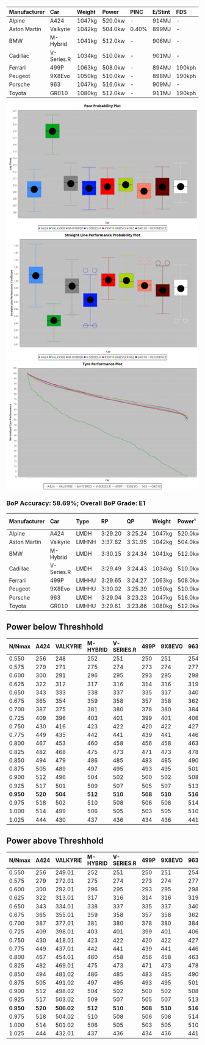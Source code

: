 | Manufacturer | Car        | Weight | Power   | PINC    | E/Stint | FDS     |
|:-|:-|:-|:-|:-|:-|:-|
| Alpine       | A424       | 1047kg | 520.0kw |    -    | 914MJ   |    -    |
| Aston Martin | Valkyrie   | 1042kg | 504.0kw | 0.40%   | 899MJ   |    -    |
| BMW          | M-Hybrid   | 1041kg | 512.0kw |    -    | 906MJ   |    -    |
| Cadillac     | V-Series.R | 1034kg | 510.0kw |    -    | 901MJ   |    -    |
| Ferrari      | 499P       | 1063kg | 508.0kw |    -    | 894MJ   | 190kph  |
| Peugeot      | 9X8Evo     | 1050kg | 510.0kw |    -    | 898MJ   | 190kph  |
| Porsche      | 963        | 1047kg | 516.0kw |    -    | 909MJ   |    -    |
| Toyota       | GR010      | 1080kg | 512.0kw |    -    | 911MJ   | 190kph  |

![PACECHART](./IMG/CUSTOM.png)
![STRAIGHTLINEPERFORMANCECHART](./IMG/CUSTOM_sp.png)
![TYREPERFORMANCECHART](./IMG/CUSTOM_tw.png)

### BoP Accuracy: 58.69%; Overall BoP Grade: E1
| Manufacturer | Car        | Type  | RP      | QP      | Weight | Power¹  | Threshhold | PINC    | Power²   | E/Stint | AVG Vmax  | FDS     | RDLC | L/Stint | BOP-Grade | Model Accuracy | Model Points | Match%  | SimDiff |
|:-|:-|:-|:-|:-|:-|:-|:-|:-|:-|:-|:-|:-|:-|:-|:-|:-|:-|:-|:-|
| Alpine       | A424       | LMDH  | 3:29.20 | 3:25.24 | 1047kg | 520.0kw | 210.0kph   |    -    | 520.00kw |  914MJ  | 337.73kph |    -    | 1.00 | 12      | -D1       | 99.49%         | 1360         | 67.77%  | -0.81   |
| Aston Martin | Valkyrie   | LMHNH | 3:37.82 | 3:31.95 | 1042kg | 504.0kw | 250.0kph   | 0.40%   | 506.00kw |  899MJ  | 324.10kph |    -    | 1.03 | 12      | +Ω2       | 100.00%        | 312          | -61.01% | #       |
| BMW          | M-Hybrid   | LMDH  | 3:30.15 | 3:24.34 | 1041kg | 512.0kw | 210.0kph   |    -    | 512.00kw |  906MJ  | 335.14kph |    -    | 1.01 | 12      | -A2       | 98.62%         | 2363         | 91.42%  | -0.27   |
| Cadillac     | V-Series.R | LMDH  | 3:29.49 | 3:24.43 | 1034kg | 510.0kw | 210.0kph   |    -    | 510.00kw |  901MJ  | 330.43kph |    -    | 1.03 | 12      | -C1       | 98.50%         | 4201         | 75.26%  | +0.44   |
| Ferrari      | 499P       | LMHHU | 3:29.65 | 3:24.27 | 1063kg | 508.0kw | 210.0kph   |    -    | 508.00kw |  894MJ  | 333.88kph | 190kph  | 1.03 | 12      | -C1       | 100.00%        | 4441         | 75.62%  | +0.46   |
| Peugeot      | 9X8Evo     | LMHHU | 3:30.02 | 3:25.39 | 1050kg | 510.0kw | 210.0kph   |    -    | 510.00kw |  898MJ  | 335.46kph | 190kph  | 1.00 | 12      | -B2       | 100.00%        | 808          | 81.50%  | +0.62   |
| Porsche      | 963        | LMDH  | 3:29.04 | 3:23.23 | 1047kg | 516.0kw | 210.0kph   |    -    | 516.00kw |  909MJ  | 334.17kph |    -    | 1.01 | 12      | -D2       | 99.87%         | 12613        | 61.99%  | +0.58   |
| Toyota       | GR010      | LMHHU | 3:29.61 | 3:23.86 | 1080kg | 512.0kw | 210.0kph   |    -    | 512.00kw |  911MJ  | 330.16kph | 190kph  | 1.01 | 12      | -C1       | 99.73%         | 2956         | 77.01%  | +0.61   |

## Power below Threshhold
| N/Nmax    | A424    | VALKYRIE | M-HYBRID | V-SERIES.R | 499P    | 9X8EVO  | 963     | GR010   |
|:-|:-|:-|:-|:-|:-|:-|:-|:-|
|  0.550    |  256    |  248     |  252     |  251       |  250    |  251    |  254    |  252    |
|  0.575    |  279    |  271     |  275     |  274       |  273    |  274    |  277    |  275    |
|  0.600    |  300    |  291     |  296     |  295       |  293    |  295    |  298    |  296    |
|  0.625    |  322    |  312     |  317     |  316       |  314    |  316    |  319    |  317    |
|  0.650    |  343    |  333     |  338     |  337       |  335    |  337    |  340    |  338    |
|  0.675    |  365    |  354     |  359     |  358       |  357    |  358    |  362    |  359    |
|  0.700    |  387    |  375     |  381     |  380       |  378    |  380    |  384    |  381    |
|  0.725    |  409    |  396     |  403     |  401       |  399    |  401    |  406    |  403    |
|  0.750    |  430    |  416     |  423     |  422       |  420    |  422    |  427    |  423    |
|  0.775    |  449    |  435     |  442     |  441       |  439    |  441    |  446    |  442    |
|  0.800    |  467    |  453     |  460     |  458       |  456    |  458    |  463    |  460    |
|  0.825    |  482    |  468     |  475     |  473       |  471    |  473    |  478    |  475    |
|  0.850    |  494    |  479     |  486     |  485       |  483    |  485    |  490    |  486    |
|  0.875    |  505    |  489     |  497     |  495       |  493    |  495    |  501    |  497    |
|  0.900    |  512    |  496     |  504     |  502       |  500    |  502    |  508    |  504    |
|  0.925    |  517    |  501     |  509     |  507       |  505    |  507    |  513    |  509    |
| **0.950** | **520** | **504**  | **512**  | **510**    | **508** | **510** | **516** | **512** |
|  0.975    |  518    |  502     |  510     |  508       |  506    |  508    |  514    |  510    |
|  1.000    |  514    |  499     |  506     |  505       |  503    |  505    |  510    |  506    |
|  1.025    |  444    |  430     |  437     |  436       |  434    |  436    |  441    |  437    |

## Power above Threshhold
| N/Nmax    | A424    | VALKYRIE   | M-HYBRID | V-SERIES.R | 499P    | 9X8EVO  | 963     | GR010   |
|:-|:-|:-|:-|:-|:-|:-|:-|:-|
|  0.550    |  256    |  249.01    |  252     |  251       |  250    |  251    |  254    |  252    |
|  0.575    |  279    |  272.01    |  275     |  274       |  273    |  274    |  277    |  275    |
|  0.600    |  300    |  292.01    |  296     |  295       |  293    |  295    |  298    |  296    |
|  0.625    |  322    |  313.01    |  317     |  316       |  314    |  316    |  319    |  317    |
|  0.650    |  343    |  334.01    |  338     |  337       |  335    |  337    |  340    |  338    |
|  0.675    |  365    |  355.01    |  359     |  358       |  357    |  358    |  362    |  359    |
|  0.700    |  387    |  377.01    |  381     |  380       |  378    |  380    |  384    |  381    |
|  0.725    |  409    |  398.01    |  403     |  401       |  399    |  401    |  406    |  403    |
|  0.750    |  430    |  418.01    |  423     |  422       |  420    |  422    |  427    |  423    |
|  0.775    |  449    |  437.01    |  442     |  441       |  439    |  441    |  446    |  442    |
|  0.800    |  467    |  454.01    |  460     |  458       |  456    |  458    |  463    |  460    |
|  0.825    |  482    |  469.01    |  475     |  473       |  471    |  473    |  478    |  475    |
|  0.850    |  494    |  481.02    |  486     |  485       |  483    |  485    |  490    |  486    |
|  0.875    |  505    |  491.02    |  497     |  495       |  493    |  495    |  501    |  497    |
|  0.900    |  512    |  498.02    |  504     |  502       |  500    |  502    |  508    |  504    |
|  0.925    |  517    |  503.02    |  509     |  507       |  505    |  507    |  513    |  509    |
| **0.950** | **520** | **506.02** | **512**  | **510**    | **508** | **510** | **516** | **512** |
|  0.975    |  518    |  504.02    |  510     |  508       |  506    |  508    |  514    |  510    |
|  1.000    |  514    |  501.02    |  506     |  505       |  503    |  505    |  510    |  506    |
|  1.025    |  444    |  432.01    |  437     |  436       |  434    |  436    |  441    |  437    |
